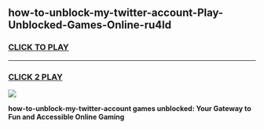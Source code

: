 
## how-to-unblock-my-twitter-account-Play-Unblocked-Games-Online-ru4ld
<h3>
<a href="https://premium76.site?title=how-to-unblock-my-twitter-account&ref=25A">CLICK TO PLAY</a></h3>
<hr>

<h3>
<a href="https://premium76.site?title=how-to-unblock-my-twitter-account&ref=25A">CLICK 2 PLAY</a>
  
</h3>

<a href="https://premium76.site?title=how-to-unblock-my-twitter-account&ref=25A"><img src="https://clearcache.store/games.png"></a>


**how-to-unblock-my-twitter-account games unblocked: Your Gateway to Fun and Accessible Online Gaming**

